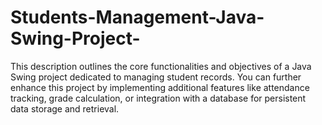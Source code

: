 # Students-Management-Java-Swing-Project-
This description outlines the core functionalities and objectives of a Java Swing project dedicated to managing student records. You can further enhance this project by implementing additional features like attendance tracking, grade calculation, or integration with a database for persistent data storage and retrieval.

